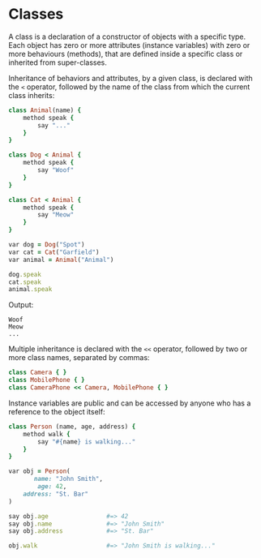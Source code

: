 # Classes

A class is a declaration of a constructor of objects with a specific type. Each object has zero or more attributes (instance variables) with zero or more behaviours (methods), that are defined inside a specific class or inherited from super-classes.

Inheritance of behaviors and attributes, by a given class, is declared with the `<` operator, followed by the name of the class from which the current class inherits:

```ruby
class Animal(name) {
    method speak {
        say "..."
    }
}

class Dog < Animal {
    method speak {
        say "Woof"
    }
}

class Cat < Animal {
    method speak {
        say "Meow"
    }
}

var dog = Dog("Spot")
var cat = Cat("Garfield")
var animal = Animal("Animal")

dog.speak
cat.speak
animal.speak
```

Output:

```text
Woof
Meow
...
```

Multiple inheritance is declared with the `<<` operator, followed by two or more class names, separated by commas:

```ruby
class Camera { }
class MobilePhone { }
class CameraPhone << Camera, MobilePhone { }
```

Instance variables are public and can be accessed by anyone who has a reference to the object itself:

```ruby
class Person (name, age, address) {
    method walk {
        say "#{name} is walking..."
    }
}

var obj = Person(
       name: "John Smith",
        age: 42,
    address: "St. Bar"
)

say obj.age                #=> 42
say obj.name               #=> "John Smith"
say obj.address            #=> "St. Bar"

obj.walk                   #=> "John Smith is walking..."
```
